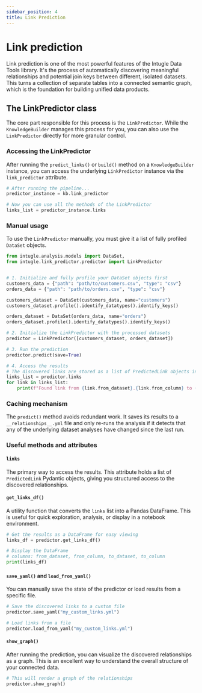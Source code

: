 ```yaml
---
sidebar_position: 4
title: Link Prediction
---
```


# Link prediction

Link prediction is one of the most powerful features of the Intugle Data Tools library. It's the process of automatically discovering meaningful relationships and potential join keys between different, isolated datasets. This turns a collection of separate tables into a connected semantic graph, which is the foundation for building unified data products.

## The LinkPredictor class

The core part responsible for this process is the `LinkPredictor`. While the `KnowledgeBuilder` manages this process for you, you can also use the `LinkPredictor` directly for more granular control.

### Accessing the LinkPredictor

After running the `predict_links()` or `build()` method on a `KnowledgeBuilder` instance, you can access the underlying `LinkPredictor` instance via the `link_predictor` attribute.

```python
# After running the pipeline...
predictor_instance = kb.link_predictor

# Now you can use all the methods of the LinkPredictor
links_list = predictor_instance.links
```

### Manual usage

To use the `LinkPredictor` manually, you must give it a list of fully profiled `DataSet` objects.

```python
from intugle.analysis.models import DataSet,
from intugle.link_predictor.predictor import LinkPredictor


# 1. Initialize and fully profile your DataSet objects first
customers_data = {"path": "path/to/customers.csv", "type": "csv"}
orders_data = {"path": "path/to/orders.csv", "type": "csv"}

customers_dataset = DataSet(customers_data, name="customers")
customers_dataset.profile().identify_datatypes().identify_keys()

orders_dataset = DataSet(orders_data, name="orders")
orders_dataset.profile().identify_datatypes().identify_keys()

# 2. Initialize the LinkPredictor with the processed datasets
predictor = LinkPredictor([customers_dataset, orders_dataset])

# 3. Run the prediction
predictor.predict(save=True)

# 4. Access the results
# The discovered links are stored as a list of PredictedLink objects in the `links` attribute
links_list = predictor.links
for link in links_list:
    print(f"Found link from {link.from_dataset}.{link.from_column} to {link.to_dataset}.{link.to_column}")
```

### Caching mechanism

The `predict()` method avoids redundant work. It saves its results to a `__relationships__.yml` file and only re-runs the analysis if it detects that any of the underlying dataset analyses have changed since the last run.

### Useful methods and attributes

#### `links`

The primary way to access the results. This attribute holds a list of `PredictedLink` Pydantic objects, giving you structured access to the discovered relationships.

#### `get_links_df()`

A utility function that converts the `links` list into a Pandas DataFrame. This is useful for quick exploration, analysis, or display in a notebook environment.

```python
# Get the results as a DataFrame for easy viewing
links_df = predictor.get_links_df()

# Display the DataFrame
# columns: from_dataset, from_column, to_dataset, to_column
print(links_df)
```

#### `save_yaml()` and `load_from_yaml()`

You can manually save the state of the predictor or load results from a specific file.

```python
# Save the discovered links to a custom file
predictor.save_yaml("my_custom_links.yml")

# Load links from a file
predictor.load_from_yaml("my_custom_links.yml")
```

#### `show_graph()`

After running the prediction, you can visualize the discovered relationships as a graph. This is an excellent way to understand the overall structure of your connected data.

```python
# This will render a graph of the relationships
predictor.show_graph()
```
